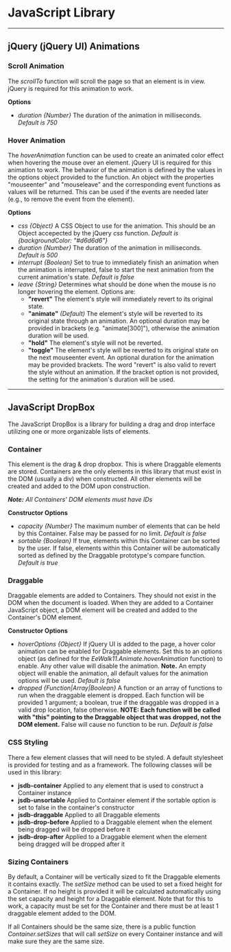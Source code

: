 # JavaScript Library



____________________________________________________________________________________________________



## jQuery (jQuery UI) Animations



### Scroll Animation

The *scrollTo* function will scroll the page so that an element is in view. jQuery is required for
this animation to work.

**Options**

* *duration {Number}* The duration of the animation in milliseconds. *Default is 750*



### Hover Animation

The *hoverAnimation* function can be used to create an animated color effect when hovering the mouse
over an element. jQuery UI is required for this animation to work. The behavior of the animation is
defined by the values in the options object provided to the function. An object with the properties
"mouseenter" and "mouseleave" and the corresponding event functions as values will be returned.
This can be used if the events are needed later (e.g., to remove the event from the element).

**Options**

* *css {Object}* A CSS Object to use for the animation. This should be an Object accepected by the
jQuery *css* function. *Default is {backgroundColor: "#d6d6d6"}*
* *duration {Number}* The duration of the animation in milliseconds. *Default is 500*
* *interrupt {Boolean}* Set to true to immediately finish an animation when the animation is
interrupted, false to start the next animation from the current animation's state. *Default is
false*
* *leave {String}* Determines what should be done when the mouse is no longer hovering the element.
Options are:
	* **"revert"** The element's style will immediately revert to its original state.
	* **"animate"** *(Default)* The element's style will be reverted to its original state through
	an animation. An optional duration may be provided in brackets (e.g. "animate[300]"), otherwise
	the animation duration will be used.
	* **"hold"** The element's style will not be reverted.
	* **"toggle"** The element's style will be reverted to its original state on the next mouseenter
	event. An optional duration for the animation may be provided brackets. The word "revert" is
	also valid to revert the style without an animation. If the bracket option is not provided, the
	setting for the animation's duration will be used.



____________________________________________________________________________________________________



## JavaScript DropBox

The JavaScript DropBox is a library for building a drag and drop interface utilizing one or more
organizable lists of elements.



### Container

This element is the drag & drop dropbox. This is where Draggable elements are stored. Containers are
the only elements in this library that must exist in the DOM (usually a div) when constructed. All
other elements will be created and added to the DOM upon construction.

**_Note:_** *All Containers' DOM elements must have IDs*

**Constructor Options**

* *capacity {Number}* The maximum number of elements that can be held by this Container. False may
be passed for no limit. *Default is false*
* *sortable {Boolean}* If true, elements within this Container can be sorted by the user. If false,
elements within this Container will be automatically sorted as defined by the Draggable prototype's
compare function. *Default is true*



### Draggable

Draggable elements are added to Containers. They should not exist in the DOM when the document is
loaded. When they are added to a Container JavaScript object, a DOM element will be created and
added to the Container's DOM element.

**Constructor Options**

* *hoverOptions {Object}* If jQuery UI is added to the page, a hover color animation can be
enabled for Draggable elements. Set this to an options object (as defined for the
*EeWalk11.Animate.hoverAnimation* function) to enable. Any other value will disable the animation.
**Note.** An empty object will enable the animation, all default values for the animation options
will be used. *Default is false*
* *dropped {Function|Array|Boolean}* A function or an array of functions to run when the draggable
element is dropped. Each function will be provided 1 argument; a boolean, true if the draggable was
dropped in a valid drop location, false otherwise. **NOTE: Each function will be called with "this"
pointing to the Draggable object that was dropped, not the DOM element.** False will cause no
function to be run. *Default is false*



### CSS Styling

There a few element classes that will need to be styled. A default stylesheet is provided for
testing and as a framework. The following classes will be used in this library:

* **jsdb-container** Applied to any element that is used to construct a Container instance
* **jsdb-unsortable** Applied to Container element if the sortable option is set to false in the
container's constructor
* **jsdb-draggable** Applied to all Draggable elements
* **jsdb-drop-before** Applied to a Draggable element when the element being dragged will be dropped
before it
* **jsdb-drop-after** Applied to a Draggable element when the element being dragged will be dropped
after it



### Sizing Containers

By default, a Container will be vertically sized to fit the Draggable elements it contains exactly.
The *setSize* method can be used to set a fixed height for a Container. If no height is provided it
will be calculated automatically using the set capacity and height for a Draggable element. Note
that for this to work, a capacity must be set for the Container and there must be at least 1
draggable element added to the DOM.

If all Containers should be the same size, there is a public function *Container.setSizes* that will
call *setSize* on every Container instance and will make sure they are the same size.


